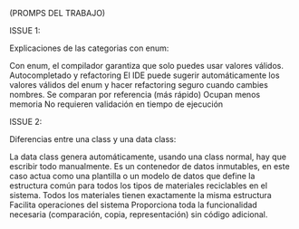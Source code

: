(PROMPS DEL TRABAJO)

ISSUE 1: 

Explicaciones de las categorias con enum:

Con enum, el compilador garantiza que solo puedes usar valores válidos.
Autocompletado y refactoring
El IDE puede sugerir automáticamente los valores válidos del enum y hacer refactoring seguro cuando cambies nombres.
Se comparan por referencia (más rápido)
Ocupan menos memoria
No requieren validación en tiempo de ejecución

ISSUE 2: 

Diferencias entre una class y una data class: 

La data class genera automáticamente, usando una class normal, hay que escribir todo manualmente. 
Es un contenedor de datos inmutables, en este caso actua como una plantilla o un modelo de datos que define la estructura común para todos los tipos de materiales reciclables en el sistema.
Todos los materiales tienen exactamente la misma estructura
Facilita operaciones del sistema
Proporciona toda la funcionalidad necesaria (comparación, copia, representación) sin código adicional.